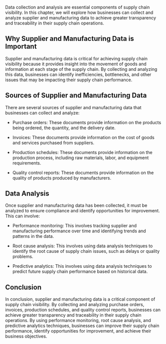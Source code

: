 
Data collection and analysis are essential components of supply chain visibility. In this chapter, we will explore how businesses can collect and analyze supplier and manufacturing data to achieve greater transparency and traceability in their supply chain operations.

Why Supplier and Manufacturing Data is Important
------------------------------------------------

Supplier and manufacturing data is critical for achieving supply chain visibility because it provides insight into the movement of goods and information at each stage of the supply chain. By collecting and analyzing this data, businesses can identify inefficiencies, bottlenecks, and other issues that may be impacting their supply chain performance.

Sources of Supplier and Manufacturing Data
------------------------------------------

There are several sources of supplier and manufacturing data that businesses can collect and analyze:

* Purchase orders: These documents provide information on the products being ordered, the quantity, and the delivery date.

* Invoices: These documents provide information on the cost of goods and services purchased from suppliers.

* Production schedules: These documents provide information on the production process, including raw materials, labor, and equipment requirements.

* Quality control reports: These documents provide information on the quality of products produced by manufacturers.

Data Analysis
-------------

Once supplier and manufacturing data has been collected, it must be analyzed to ensure compliance and identify opportunities for improvement. This can involve:

* Performance monitoring: This involves tracking supplier and manufacturing performance over time and identifying trends and patterns in the data.

* Root cause analysis: This involves using data analysis techniques to identify the root cause of supply chain issues, such as delays or quality problems.

* Predictive analytics: This involves using data analysis techniques to predict future supply chain performance based on historical data.

Conclusion
----------

In conclusion, supplier and manufacturing data is a critical component of supply chain visibility. By collecting and analyzing purchase orders, invoices, production schedules, and quality control reports, businesses can achieve greater transparency and traceability in their supply chain operations. By using performance monitoring, root cause analysis, and predictive analytics techniques, businesses can improve their supply chain performance, identify opportunities for improvement, and achieve their business objectives.
